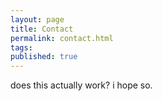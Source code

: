 ```yaml
---
layout: page
title: Contact
permalink: contact.html
tags:
published: true
---
```


does this actually work? i hope so.
